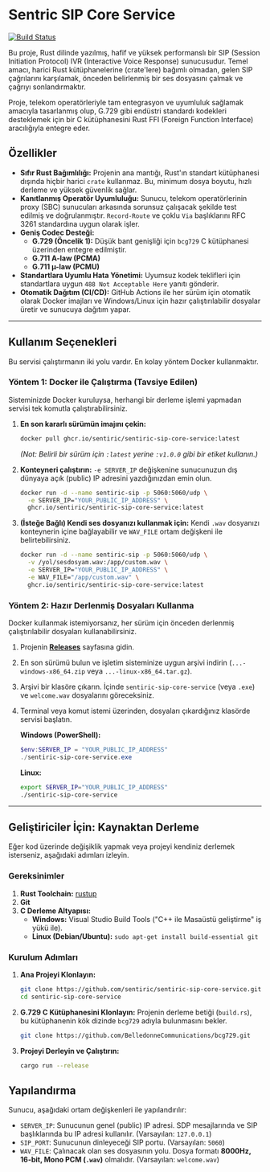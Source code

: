 # Sentric SIP Core Service

[![Build Status](https://github.com/sentiric/sentiric-sip-core-service/actions/workflows/release.yml/badge.svg)](https://github.com/sentiric/sentiric-sip-core-service/actions)

Bu proje, Rust dilinde yazılmış, hafif ve yüksek performanslı bir SIP (Session Initiation Protocol) IVR (Interactive Voice Response) sunucusudur. Temel amacı, harici Rust kütüphanelerine (crate'lere) bağımlı olmadan, gelen SIP çağrılarını karşılamak, önceden belirlenmiş bir ses dosyasını çalmak ve çağrıyı sonlandırmaktır.

Proje, telekom operatörleriyle tam entegrasyon ve uyumluluk sağlamak amacıyla tasarlanmış olup, G.729 gibi endüstri standardı kodekleri desteklemek için bir C kütüphanesini Rust FFI (Foreign Function Interface) aracılığıyla entegre eder.

## Özellikler

-   **Sıfır Rust Bağımlılığı:** Projenin ana mantığı, Rust'ın standart kütüphanesi dışında hiçbir harici `crate` kullanmaz. Bu, minimum dosya boyutu, hızlı derleme ve yüksek güvenlik sağlar.
-   **Kanıtlanmış Operatör Uyumluluğu:** Sunucu, telekom operatörlerinin proxy (SBC) sunucuları arkasında sorunsuz çalışacak şekilde test edilmiş ve doğrulanmıştır. `Record-Route` ve çoklu `Via` başlıklarını RFC 3261 standardına uygun olarak işler.
-   **Geniş Codec Desteği:**
    -   **G.729 (Öncelik 1):** Düşük bant genişliği için `bcg729` C kütüphanesi üzerinden entegre edilmiştir.
    -   **G.711 A-law (PCMA)**
    -   **G.711 µ-law (PCMU)**
-   **Standartlara Uyumlu Hata Yönetimi:** Uyumsuz kodek teklifleri için standartlara uygun `488 Not Acceptable Here` yanıtı gönderir.
-   **Otomatik Dağıtım (CI/CD):** GitHub Actions ile her sürüm için otomatik olarak Docker imajları ve Windows/Linux için hazır çalıştırılabilir dosyalar üretir ve sunucuya dağıtım yapar.

---

## Kullanım Seçenekleri

Bu servisi çalıştırmanın iki yolu vardır. En kolay yöntem Docker kullanmaktır.

### Yöntem 1: Docker ile Çalıştırma (Tavsiye Edilen)

Sisteminizde Docker kuruluysa, herhangi bir derleme işlemi yapmadan servisi tek komutla çalıştırabilirsiniz.

1.  **En son kararlı sürümün imajını çekin:**
    ```bash
    docker pull ghcr.io/sentiric/sentiric-sip-core-service:latest
    ```
    *(Not: Belirli bir sürüm için `:latest` yerine `:v1.0.0` gibi bir etiket kullanın.)*

2.  **Konteyneri çalıştırın:**
    `-e SERVER_IP` değişkenine sunucunuzun dış dünyaya açık (public) IP adresini yazdığınızdan emin olun.

    ```bash
    docker run -d --name sentiric-sip -p 5060:5060/udp \
      -e SERVER_IP="YOUR_PUBLIC_IP_ADDRESS" \
      ghcr.io/sentiric/sentiric-sip-core-service:latest
    ```

3.  **(İsteğe Bağlı) Kendi ses dosyanızı kullanmak için:**
    Kendi `.wav` dosyanızı konteynerin içine bağlayabilir ve `WAV_FILE` ortam değişkeni ile belirtebilirsiniz.
    ```bash
    docker run -d --name sentiric-sip -p 5060:5060/udp \
      -v /yol/sesdosyam.wav:/app/custom.wav \
      -e SERVER_IP="YOUR_PUBLIC_IP_ADDRESS" \
      -e WAV_FILE="/app/custom.wav" \
      ghcr.io/sentiric/sentiric-sip-core-service:latest
    ```

### Yöntem 2: Hazır Derlenmiş Dosyaları Kullanma

Docker kullanmak istemiyorsanız, her sürüm için önceden derlenmiş çalıştırılabilir dosyaları kullanabilirsiniz.

1.  Projenin [**Releases**](https://github.com/sentiric/sentiric-sip-core-service/releases) sayfasına gidin.
2.  En son sürümü bulun ve işletim sisteminize uygun arşivi indirin (`...-windows-x86_64.zip` veya `...-linux-x86_64.tar.gz`).
3.  Arşivi bir klasöre çıkarın. İçinde `sentiric-sip-core-service` (veya `.exe`) ve `welcome.wav` dosyalarını göreceksiniz.
4.  Terminal veya komut istemi üzerinden, dosyaları çıkardığınız klasörde servisi başlatın.

    **Windows (PowerShell):**
    ```powershell
    $env:SERVER_IP = "YOUR_PUBLIC_IP_ADDRESS"
    ./sentiric-sip-core-service.exe
    ```

    **Linux:**
    ```bash
    export SERVER_IP="YOUR_PUBLIC_IP_ADDRESS"
    ./sentiric-sip-core-service
    ```

---

## Geliştiriciler İçin: Kaynaktan Derleme

Eğer kod üzerinde değişiklik yapmak veya projeyi kendiniz derlemek isterseniz, aşağıdaki adımları izleyin.

### Gereksinimler

1.  **Rust Toolchain:** [rustup](https://rustup.rs/)
2.  **Git**
3.  **C Derleme Altyapısı:**
    -   **Windows:** Visual Studio Build Tools ("C++ ile Masaüstü geliştirme" iş yükü ile).
    -   **Linux (Debian/Ubuntu):** `sudo apt-get install build-essential git`

### Kurulum Adımları

1.  **Ana Projeyi Klonlayın:**
    ```bash
    git clone https://github.com/sentiric/sentiric-sip-core-service.git
    cd sentiric-sip-core-service
    ```

2.  **G.729 C Kütüphanesini Klonlayın:**
    Projenin derleme betiği (`build.rs`), bu kütüphanenin kök dizinde `bcg729` adıyla bulunmasını bekler.
    ```bash
    git clone https://github.com/BelledonneCommunications/bcg729.git
    ```

3.  **Projeyi Derleyin ve Çalıştırın:**
    ```bash
    cargo run --release
    ```

## Yapılandırma

Sunucu, aşağıdaki ortam değişkenleri ile yapılandırılır:

-   `SERVER_IP`: Sunucunun genel (public) IP adresi. SDP mesajlarında ve SIP başlıklarında bu IP adresi kullanılır. (Varsayılan: `127.0.0.1`)
-   `SIP_PORT`: Sunucunun dinleyeceği SIP portu. (Varsayılan: `5060`)
-   `WAV_FILE`: Çalınacak olan ses dosyasının yolu. Dosya formatı **8000Hz, 16-bit, Mono PCM (`.wav`)** olmalıdır. (Varsayılan: `welcome.wav`)